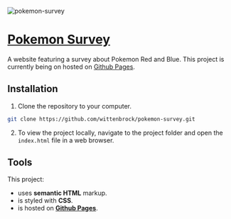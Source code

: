 ![pokemon-survey](https://user-images.githubusercontent.com/41911653/58661212-282d8a80-82dc-11e9-81b0-21e2e7d7337e.png)

# [Pokemon Survey](https://wittenbrock.github.io/pokemon-survey/)

A website featuring a survey about Pokemon Red and Blue. This project is currently being on hosted on [Github Pages](https://wittenbrock.github.io/pokemon-survey/).

## Installation

1. Clone the repository to your computer.

```bash
git clone https://github.com/wittenbrock/pokemon-survey.git
```

2. To view the project locally, navigate to the project folder and open the `index.html` file in a web browser.

## Tools

This project:

* uses **semantic HTML** markup.
* is styled with **CSS**.
* is hosted on **[Github Pages](https://wittenbrock.github.io/pokemon-survey/)**.
